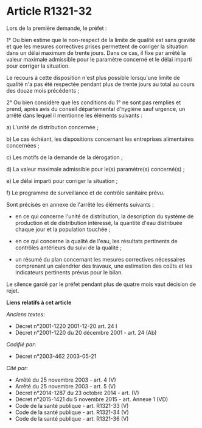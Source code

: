 # Article R1321-32

Lors de la première demande, le préfet :

1° Ou bien estime que le non-respect de la limite de qualité est sans gravité et que les mesures correctives prises
permettent de corriger la situation dans un délai maximum de trente jours. Dans ce cas, il fixe par arrêté la valeur maximale
admissible pour le paramètre concerné et le délai imparti pour corriger la situation.

Le recours à cette disposition n'est plus possible lorsqu'une limite de qualité n'a pas été respectée pendant plus de trente
jours au total au cours des douze mois précédents ;

2° Ou bien considère que les conditions du 1° ne sont pas remplies et prend, après avis du conseil départemental d'hygiène
sauf urgence, un arrêté dans lequel il mentionne les éléments suivants :

a) L'unité de distribution concernée ;

b) Le cas échéant, les dispositions concernant les entreprises alimentaires concernées ;

c) Les motifs de la demande de la dérogation ;

d) La valeur maximale admissible pour le(s) paramètre(s) concerné(s) ;

e) Le délai imparti pour corriger la situation ;

f) Le programme de surveillance et de contrôle sanitaire prévu.

Sont précisés en annexe de l'arrêté les éléments suivants :

- en ce qui concerne l'unité de distribution, la description du système de production et de distribution intéressé, la
quantité d'eau distribuée chaque jour et la population touchée ;

- en ce qui concerne la qualité de l'eau, les résultats pertinents de contrôles antérieurs du suivi de la qualité ;

- un résumé du plan concernant les mesures correctives nécessaires comprenant un calendrier des travaux, une estimation des
coûts et les indicateurs pertinents prévus pour le bilan.

Le silence gardé par le préfet pendant plus de quatre mois vaut décision de rejet.

**Liens relatifs à cet article**

_Anciens textes_:

  - Décret n°2001-1220 2001-12-20 art. 24 I
  - Décret n°2001-1220 du 20 décembre 2001 - art. 24 (Ab)

_Codifié par_:

  - Décret n°2003-462 2003-05-21

_Cité par_:

  - Arrêté du 25 novembre 2003 - art. 4 (V)
  - Arrêté du 25 novembre 2003 - art. 5 (V)
  - Décret n°2014-1287 du 23 octobre 2014 - art. (V)
  - Décret n°2015-1421 du 5 novembre 2015 - art. Annexe 1 (VD)
  - Code de la santé publique - art. R1321-33 (V)
  - Code de la santé publique - art. R1321-34 (V)
  - Code de la santé publique - art. R1321-36 (V)

